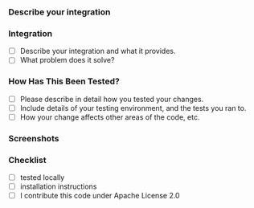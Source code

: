 ### Describe your integration

### Integration
- [ ] Describe your integration and what it provides.
- [ ] What problem does it solve?

### How Has This Been Tested?
- [ ] Please describe in detail how you tested your changes.
- [ ] Include details of your testing environment, and the tests you ran to.
- [ ] How your change affects other areas of the code, etc.

### Screenshots

### Checklist
- [ ] tested locally
- [ ] installation instructions
- [ ] I contribute this code under Apache License 2.0